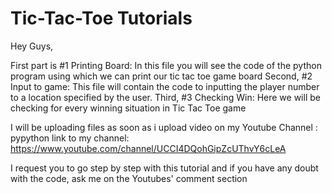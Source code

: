 # Tic-Tac-Toe Tutorials

Hey Guys,

First part is #1 Printing Board: In this file you will see the code of the python program using which we can print our tic tac toe game board
Second, #2 Input to game: This file will contain the code to inputting the player number to a location specified by the user.
Third, #3 Checking Win: Here we will be checking for every winning situation in Tic Tac Toe game

I will be uploading files as soon as i upload video on my Youtube Channel : pypython 
link to my channel: https://www.youtube.com/channel/UCCI4DQohGipZcUThvY6cLeA

I request you to go  step by step with this tutorial and if you have any doubt with the code, ask me on the Youtubes' comment section
